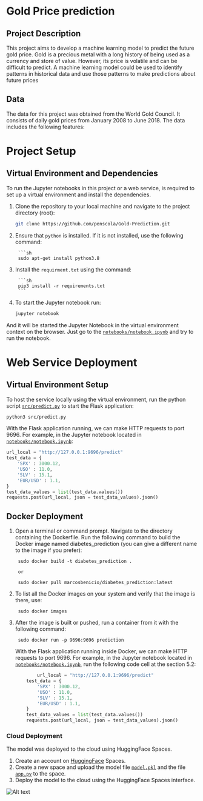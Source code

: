 # **Gold Price prediction**

## Project Description

This project aims to develop a machine learning model to predict the future gold price. Gold is a precious metal with a long history of being used as a currency and store of value. However, its price is volatile and can be difficult to predict. A machine learning model could be used to identify patterns in historical data and use those patterns to make predictions about future prices


## Data
The data for this project was obtained from the World Gold Council. It consists of daily gold prices from January 2008 to June 2018. The data includes the following features:



# **Project Setup**

## Virtual Environment and Dependencies

To run the Jupyter notebooks in this project or a web service, is required to set up a virtual environment and install the dependencies.

1. Clone the repository to your local machine and navigate to the project directory (root):

    ```sh
    git clone https://github.com/penscola/Gold-Prediction.git
    ```

2. Ensure that `python` is installed. If it is not installed, use the following command:
    
        ```sh
        sudo apt-get install python3.8

3. Install the `requirment.txt` using the command:
    
        ```sh
        pip3 install -r requirements.txt
        ```

4. To start the Jupyter notebook run:

    ```sh
    jupyter notebook
    ```
    
And it will be started the Jupyter Notebook in the virtual environment context on the browser. Just go to the [`notebooks/notebook.ipynb`](https://github.com/penscola/Gold-Prediction/blob/master/src/notebook/notebook.ipynb) and try to run the notebook.

# **Web Service Deployment**

## Virtual Environment Setup

To host the service locally using the virtual environment, run the python script [`src/predict.py`](https://github.com/penscola/Gold-Prediction/blob/master/src/predict.py)  to start the Flask application:

```sh
python3 src/predict.py
```

With the Flask application running, we can make HTTP requests to port 9696. For example, in the Jupyter notebook located in [`notebooks/notebook.ipynb`](https://github.com/penscola/Gold-Prediction/blob/master/src/notebook/notebook.ipynb):

```python
url_local = "http://127.0.0.1:9696/predict"
test_data = {
    'SPX' : 3000.12,
    'USO' : 11.0,
    'SLV' : 15.1,
    'EUR/USD' : 1.1,
}
test_data_values = list(test_data.values())
requests.post(url_local, json = test_data_values).json()
```

## Docker Deployment

1. Open a terminal or command prompt. Navigate to the directory containing the Dockerfile. Run the following command to build the Docker image named diabetes_prediction (you can give a different name to the image if you prefer):

        sudo docker build -t diabetes_prediction .

        or

        sudo docker pull marcosbenicio/diabetes_prediction:latest

2. To list all the Docker images on your system and verify that the image is there, use:

        sudo docker images

3. After the image is built or pushed, run a container from it with the following command:

        sudo docker run -p 9696:9696 prediction

    With the Flask application running inside Docker, we can make HTTP requests to port 9696. For example, in the Jupyter notebook located in [`notebooks/notebook.ipynb`](https://github.com/penscola/Gold-Prediction/blob/master/src/notebook/notebook.ipynb), run the following code cell at the section 5.2: 

    ```python
            url_local = "http://127.0.0.1:9696/predict"
        test_data = {
            'SPX' : 3000.12,
            'USO' : 11.0,
            'SLV' : 15.1,
            'EUR/USD' : 1.1,
        }
        test_data_values = list(test_data.values())
        requests.post(url_local, json = test_data_values).json()
    ```

### Cloud Deployment

The model was deployed to the cloud using HuggingFace Spaces.

1. Create an account on [HuggingFace](https://huggingface.co/) Spaces.
2. Create a new space and upload the model file [`model.pkl`](model/Random-Forest-Regressor.pkl) and the file [`app.py`](src/app.py) to the space.
3. Deploy the model to the cloud using the HuggingFace Spaces interface.

![Alt text](/media/penscola/Penscola@Tech/Projects/Gold-Prediction/images/image.png)